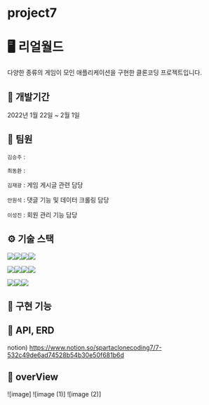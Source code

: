 # project7
# 🖥️ 리얼월드
다양한 종류의 게임이 모인 애플리케이션을 구현한 클론코딩 프로젝트입니다.

## 📆 개발기간
2022년 1월 22일 ~ 2월 1일

## 👥 팀원
`김승주` :  

`최동환` : 

`김재광` : 게임 게시글 관련 담당

`안원석` : 댓글 기능 및 데이터 크롤링 담당

`이성진` : 회원 관리 기능 담당

## ⚙ 기술 스택
<img src="https://img.shields.io/badge/JAVA-007396?style=for-the-badge&logo=java&logoColor=white"><img src="https://img.shields.io/badge/Spring-6DB33F?style=for-the-badge&logo=Spring&logoColor=white"><img src="https://img.shields.io/badge/mysql-4479A1?style=for-the-badge&logo=mysql&logoColor=white"><img src="https://img.shields.io/badge/javascript-F7DF1E?style=for-the-badge&logo=javascript&logoColor=black">

<img src="https://img.shields.io/badge/react-61DAFB?style=for-the-badge&logo=react&logoColor=black"><img src="https://img.shields.io/badge/html-E34F26?style=for-the-badge&logo=html5&logoColor=white"><img src="https://img.shields.io/badge/css-1572B6?style=for-the-badge&logo=css3&logoColor=white"><img src="https://img.shields.io/badge/github-181717?style=for-the-badge&logo=github&logoColor=white">

<img src="https://img.shields.io/badge/redux-217F3E?style=for-the-badge&logo=redux&logoColor=black"><img src="https://img.shields.io/badge/aws-232F3E?style=for-the-badge&logo=aws&logoColor=white"><img src="https://img.shields.io/badge/apache tomcat-F8DC75?style=for-the-badge&logo=apachetomcat&logoColor=white">


## 🥾 구현 기능


## 📝 API, ERD
notion) https://www.notion.so/spartaclonecoding7/7-532c49de6ad74528b54b30e50f681b6d


## 🔭 overView
![image]
![image (1)]
![image (2)]



